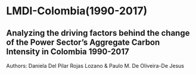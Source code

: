 # LMDI-Colombia(1990-2017)

## Analyzing the driving factors behind the change of the Power Sector’s Aggregate Carbon Intensity in Colombia 1990-2017

Authors: Daniela Del Pilar Rojas Lozano & Paulo M. De Oliveira-De Jesus
